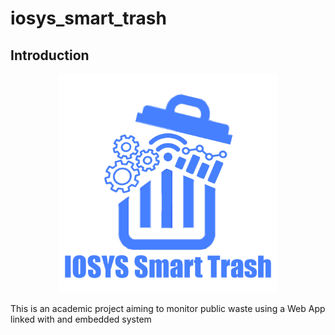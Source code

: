 # iosys_smart_trash

## Introduction

<p align="center">
  <img src="/frontend/src/assets/images/logo_pi.png" width="350" title="hover text">
</p>

This is an academic project aiming to monitor public waste using a Web App linked with and embedded system

